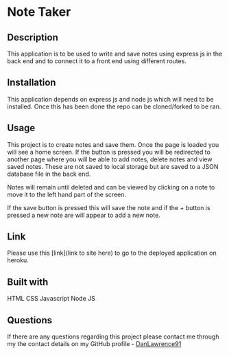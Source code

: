# Note Taker

## Description

This application is to be used to write and save notes using express js in the back end and to connect it to a front end using different routes.

## Installation

This application depends on express js and node js which will need to be installed. Once this has been done the repo can be cloned/forked to be ran.

## Usage

This project is to create notes and save them. Once the page is loaded you will see a home screen. If the button is pressed you will be redirected to another page where you will be able to add notes, delete notes and view saved notes. These are not saved to local storage but are saved to a JSON database file in the back end.

Notes will remain until deleted and can be viewed by clicking on a note to move it to the left hand part of the screen.

If the save button is pressed this will save the note and if the + button is pressed a new note are will appear to add a new note.

## Link

Please use this [link](link to site here) to go to the deployed application on heroku.

## Built with

HTML
CSS
Javascript
Node JS

## Questions

If there are any questions regarding this project please contact me through my the contact details on my GitHub profile - [DanLawrence91](https://github.com/DanLawrence91)
